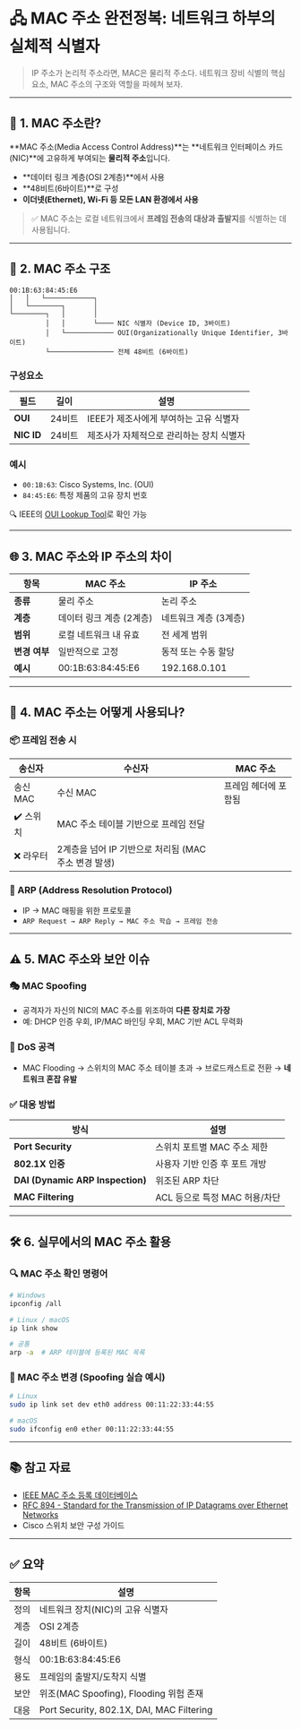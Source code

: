 # 🖧 MAC 주소 완전정복: 네트워크 하부의 실체적 식별자

> IP 주소가 논리적 주소라면, MAC은 물리적 주소다. 네트워크 장비 식별의 핵심 요소, MAC 주소의 구조와 역할을 파헤쳐 보자.

---

## 📌 1. MAC 주소란?

\*\*MAC 주소(Media Access Control Address)\*\*는 \*\*네트워크 인터페이스 카드(NIC)\*\*에 고유하게 부여되는 **물리적 주소**입니다.

* \*\*데이터 링크 계층(OSI 2계층)\*\*에서 사용
* \*\*48비트(6바이트)\*\*로 구성
* **이더넷(Ethernet), Wi-Fi 등 모든 LAN 환경에서 사용**

> ✅ MAC 주소는 로컬 네트워크에서 **프레임 전송의 대상과 출발지**를 식별하는 데 사용됩니다.

---

## 🧱 2. MAC 주소 구조

```
00:1B:63:84:45:E6
│   │   └────────────┐
│   └────────┐       │
└────────┐   │       │
         │   │       └──── NIC 식별자 (Device ID, 3바이트)
         │   └──────────── OUI(Organizationally Unique Identifier, 3바이트)
         └──────────────── 전체 48비트 (6바이트)
```

### 구성요소

| 필드         | 길이   | 설명                      |
| ---------- | ---- | ----------------------- |
| **OUI**    | 24비트 | IEEE가 제조사에게 부여하는 고유 식별자 |
| **NIC ID** | 24비트 | 제조사가 자체적으로 관리하는 장치 식별자  |

### 예시

* `00:1B:63`: Cisco Systems, Inc. (OUI)
* `84:45:E6`: 특정 제품의 고유 장치 번호

🔍 IEEE의 [OUI Lookup Tool](https://regauth.standards.ieee.org/standards-ra-web/pub/view.html#registries)로 확인 가능

---

## 🌐 3. MAC 주소와 IP 주소의 차이

| 항목        | MAC 주소             | IP 주소         |
| --------- | ------------------ | ------------- |
| **종류**    | 물리 주소              | 논리 주소         |
| **계층**    | 데이터 링크 계층 (2계층)    | 네트워크 계층 (3계층) |
| **범위**    | 로컬 네트워크 내 유효       | 전 세계 범위       |
| **변경 여부** | 일반적으로 고정           | 동적 또는 수동 할당   |
| **예시**    | 00:1B:63:84:45\:E6 | 192.168.0.101 |

---

## 🔄 4. MAC 주소는 어떻게 사용되나?

### 📦 프레임 전송 시

| 송신자    | 수신자                                | MAC 주소      |
| ------ | ---------------------------------- | ----------- |
| 송신 MAC | 수신 MAC                             | 프레임 헤더에 포함됨 |
| ✔️ 스위치 | MAC 주소 테이블 기반으로 프레임 전달             |             |
| ❌ 라우터  | 2계층을 넘어 IP 기반으로 처리됨 (MAC 주소 변경 발생) |             |

### 🧭 ARP (Address Resolution Protocol)

* IP → MAC 매핑을 위한 프로토콜
* `ARP Request → ARP Reply → MAC 주소 학습 → 프레임 전송`

---

## ⚠️ 5. MAC 주소와 보안 이슈

### 🎭 MAC Spoofing

* 공격자가 자신의 NIC의 MAC 주소를 위조하여 **다른 장치로 가장**
* 예: DHCP 인증 우회, IP/MAC 바인딩 우회, MAC 기반 ACL 무력화

### 🚨 DoS 공격

* MAC Flooding → 스위치의 MAC 주소 테이블 초과 → 브로드캐스트로 전환 → **네트워크 혼잡 유발**

### ✅ 대응 방법

| 방식                               | 설명                   |
| -------------------------------- | -------------------- |
| **Port Security**                | 스위치 포트별 MAC 주소 제한    |
| **802.1X 인증**                    | 사용자 기반 인증 후 포트 개방    |
| **DAI (Dynamic ARP Inspection)** | 위조된 ARP 차단           |
| **MAC Filtering**                | ACL 등으로 특정 MAC 허용/차단 |

---

## 🛠️ 6. 실무에서의 MAC 주소 활용

### 🔍 MAC 주소 확인 명령어

```bash
# Windows
ipconfig /all

# Linux / macOS
ip link show

# 공통
arp -a  # ARP 테이블에 등록된 MAC 목록
```

### 🧪 MAC 주소 변경 (Spoofing 실습 예시)

```bash
# Linux
sudo ip link set dev eth0 address 00:11:22:33:44:55

# macOS
sudo ifconfig en0 ether 00:11:22:33:44:55
```

---

## 📚 참고 자료

* [IEEE MAC 주소 등록 데이터베이스](https://regauth.standards.ieee.org/standards-ra-web/pub/view.html#registries)
* [RFC 894 - Standard for the Transmission of IP Datagrams over Ethernet Networks](https://datatracker.ietf.org/doc/html/rfc894)
* Cisco 스위치 보안 구성 가이드

---

## ✅ 요약

| 항목 | 설명                                        |
| -- | ----------------------------------------- |
| 정의 | 네트워크 장치(NIC)의 고유 식별자                      |
| 계층 | OSI 2계층                                   |
| 길이 | 48비트 (6바이트)                               |
| 형식 | 00:1B:63:84:45\:E6                        |
| 용도 | 프레임의 출발지/도착지 식별                           |
| 보안 | 위조(MAC Spoofing), Flooding 위험 존재          |
| 대응 | Port Security, 802.1X, DAI, MAC Filtering |



